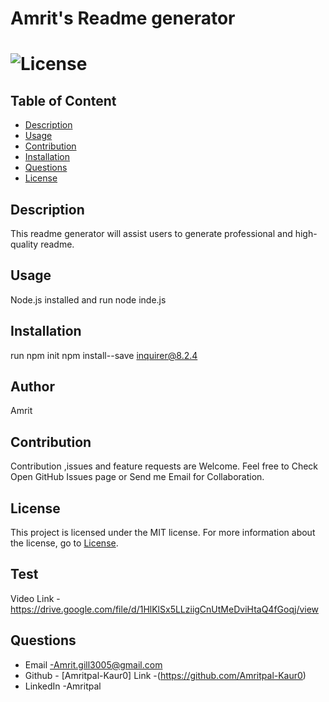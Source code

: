 # Amrit's Readme generator
# ![License](https://img.shields.io/badge/license-MIT-Orange)

## Table of Content
 - [Description](#description)
 - [Usage](#usage)
 - [Contribution](#contribution)
 - [Installation](#installation)
 - [Questions](#questions)
 - [License](#license)



## Description
  This readme generator will assist users to generate professional and high-quality readme. 

## Usage
 Node.js installed and run  node inde.js

## Installation
  run npm init       npm install--save inquirer@8.2.4

## Author 
 Amrit

## Contribution
 Contribution ,issues and feature requests are Welcome.
 Feel free to Check Open GitHub Issues page or Send me Email for Collaboration. 

## License
  This project is licensed under the MIT license. For more information about the license, go to [License](https://choosealicense.com/licenses/mit/).


## Test
 Video Link -https://drive.google.com/file/d/1HlKlSx5LLziigCnUtMeDviHtaQ4fGoqj/view

## Questions
 - Email -Amrit.gill3005@gmail.com
 - Github - [Amritpal-Kaur0]      Link -(https://github.com/Amritpal-Kaur0)
 - LinkedIn -Amritpal
  
